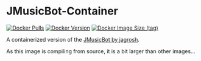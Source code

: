 # JMusicBot-Container
[![Docker Pulls](https://img.shields.io/docker/pulls/chrisb09/jmusicbot)](https://hub.docker.com/r/chrisb09/jmusicbot)
[![Docker Version](https://img.shields.io/docker/v/chrisb09/jmusicbot)](https://hub.docker.com/r/chrisb09/jmusicbot)
[![Docker Image Size (tag)](https://img.shields.io/docker/image-size/chrisb09/jmusicbot/latest)](https://hub.docker.com/r/chrisb09/jmusicbot)

A containerized version of the [JMusicBot by jagrosh](https://github.com/chrisb09/MusicBot).

As this image is compiling from source, it is a bit larger than other images...
